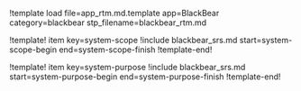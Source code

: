 !template load file=app_rtm.md.template app=BlackBear category=blackbear stp_filename=blackbear_rtm.md

!template! item key=system-scope
!include blackbear_srs.md start=system-scope-begin end=system-scope-finish
!template-end!

!template! item key=system-purpose
!include blackbear_srs.md start=system-purpose-begin end=system-purpose-finish
!template-end!
